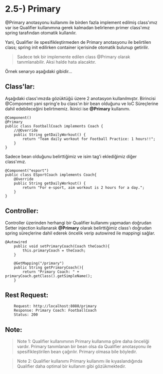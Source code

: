# 2.5-) Primary

@Primary anotasyonu kullanımı ile birden fazla implement edilmiş class'ımız var ise Qualifier kullanımına gerek kalmadan belirlenen primer class'ımız spring tarafından otomatik kullanılır. 

Yani, Qualifier ile spesifikleştirmeden de Primary anotasyonu ile belirtilen class; spring init edilirken container içerisinde otomatik bulunup getirilir.

> Sadece tek bir implemente edilen class @Primary olarak tanımlanabilir. Aksi halde hata alacaktır.

Örnek senaryo aşağıdaki gibidir...

## Class'lar:
Aşağıdaki class'ımızda gözüktüğü üzere 2 anotasyon kullanılmıştır. Birincisi @Component yani spring'e bu class'ın bir bean olduğunu ve IoC Süreçlerine dahil edebileceğini belirtmemiz. İkinici ise **@Primary** kullanımı.
```
@Component()
@Primary
public class FootballCoach implements Coach {
    //@Override
    public String getDailyWorkout() {
        return "Team daily workout for Football Practice: 1 hours!!";
    }
}
```

Sadece bean olduğunu belirttiğimiz ve isim tag'i eklediğimiz diğer class'ımız.
```
@Component("esport")
public class ESportCoach implements Coach{
    @Override
    public String getDailyWorkout() {
        return "For e-sport, aim workout is 2 hours for a day.";
    }
}
```

## Controller:
Controller üzerinden herhangi bir Qualifier kullanımı yapmadan doğrudan Setter injection kullanarak **@Primary** olarak belirttiğimiz class'ı doğrudan spring süreçlerine dahil ederek öncelik verip autowired ile mappingi sağlar.
```
@Autowired
    public void setPrimaryCoach(Coach theCoach){
        this.primaryCoach = theCoach;
    }

    @GetMapping("/primary")
    public String getPrimaryCoach(){
        return "Primary Coach: " + primaryCoach.getClass().getSimpleName();
    }
```

## Rest Request:
        Request: http://localhost:8080/primary
        Response: Primary Coach: FootballCoach
        Status: 200

## Note:
> Note 1: Qualifier kullanımının Primary kullanıma göre daha önceliği vardır. Primary tanımlanan bir bean olsa da Qualifier anotasyonu ile spesifikleştirilen bean çağırılır. Primary olmasa bile böyledir.

> Note 2: Qualifier kullanımı Primary kullanımı ile kıyaslandığında Qualifier daha optimal bir kullanım gibi gözükmektedir.
